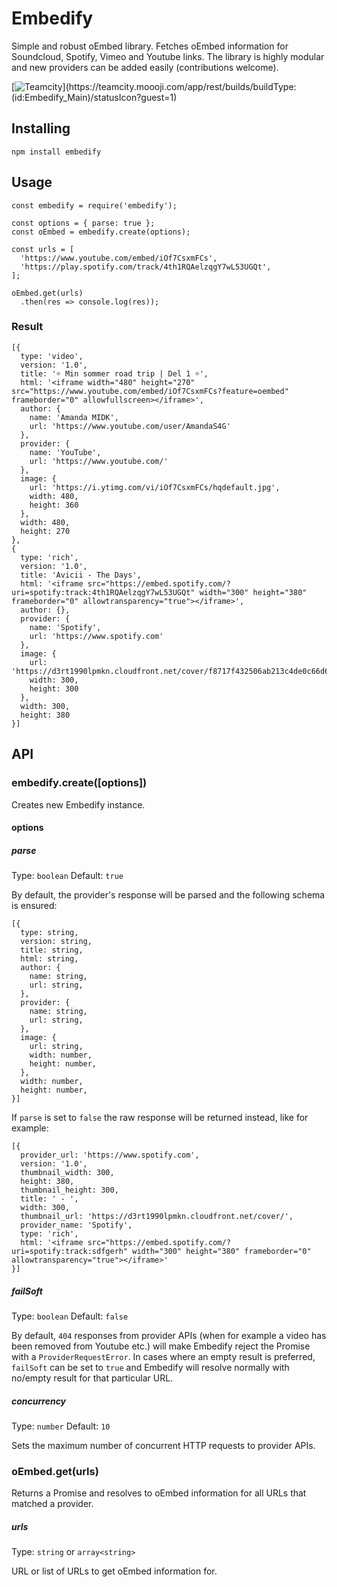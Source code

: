 # Embedify
Simple and robust oEmbed library. Fetches oEmbed information for Soundcloud, Spotify, Vimeo and Youtube links. The library is highly modular and new providers can be added easily (contributions welcome). 

[![Teamcity](https://teamcity.moooji.com/app/rest/builds/buildType:(id:Embedify_Main)/statusIcon?guest=1)](https://teamcity.moooji.com/app/rest/builds/buildType:(id:Embedify_Main)/statusIcon?guest=1)

## Installing
`npm install embedify`

## Usage
````
const embedify = require('embedify');

const options = { parse: true };
const oEmbed = embedify.create(options);

const urls = [
  'https://www.youtube.com/embed/iOf7CsxmFCs',
  'https://play.spotify.com/track/4th1RQAelzqgY7wL53UGQt',
];

oEmbed.get(urls)
  .then(res => console.log(res));

````

### Result
````
[{ 
  type: 'video',
  version: '1.0',
  title: '☼ Min sommer road trip | Del 1 ☼',
  html: '<iframe width="480" height="270" src="https://www.youtube.com/embed/iOf7CsxmFCs?feature=oembed" frameborder="0" allowfullscreen></iframe>',
  author: { 
    name: 'Amanda MIDK',
    url: 'https://www.youtube.com/user/AmandaS4G'
  },
  provider: { 
    name: 'YouTube', 
    url: 'https://www.youtube.com/' 
  },
  image: { 
    url: 'https://i.ytimg.com/vi/iOf7CsxmFCs/hqdefault.jpg',
    width: 480,
    height: 360 
  },
  width: 480,
  height: 270
},
{  
  type: 'rich',
  version: '1.0',
  title: 'Avicii - The Days',
  html: '<iframe src="https://embed.spotify.com/?uri=spotify:track:4th1RQAelzqgY7wL53UGQt" width="300" height="380" frameborder="0" allowtransparency="true"></iframe>',
  author: {},
  provider: { 
    name: 'Spotify', 
    url: 'https://www.spotify.com' 
  },
  image: { 
    url: 'https://d3rt1990lpmkn.cloudfront.net/cover/f8717f432506ab213c4de0c66d6ac24cd07ecf72',
    width: 300,
    height: 300 
  },
  width: 300,
  height: 380
}]
````

## API
### embedify.create([options])
Creates new Embedify instance.

#### options
##### parse
Type: `boolean`
Default: `true`

By default, the provider's response will be parsed and the following schema is ensured:

````
[{ 
  type: string,
  version: string,
  title: string,
  html: string,
  author: {
    name: string,
    url: string,
  },
  provider: {
    name: string,
    url: string,
  },
  image: {
    url: string,
    width: number,
    height: number,
  },
  width: number,
  height: number,
}]
````

If `parse` is set to `false` the raw response will be returned instead, like for example:

````
[{
  provider_url: 'https://www.spotify.com',
  version: '1.0',
  thumbnail_width: 300,
  height: 380,
  thumbnail_height: 300,
  title: ' - ',
  width: 300,
  thumbnail_url: 'https://d3rt1990lpmkn.cloudfront.net/cover/',
  provider_name: 'Spotify',
  type: 'rich',
  html: '<iframe src="https://embed.spotify.com/?uri=spotify:track:sdfgerh" width="300" height="380" frameborder="0" allowtransparency="true"></iframe>'
}]
````

##### failSoft
Type: `boolean`
Default: `false`

By default, `404` responses from provider APIs (when for example a video has been removed from Youtube etc.) will make Embedify reject the Promise with a `ProviderRequestError`. In cases where an empty result is preferred, `failSoft` can be set to `true` and Embedify will resolve normally with no/empty result for that particular URL.

##### concurrency
Type: `number`
Default: `10`

Sets the maximum number of concurrent HTTP requests to provider APIs. 

### oEmbed.get(urls)
Returns a Promise and resolves to oEmbed information for all URLs that matched a provider.

##### urls
Type: `string` or `array<string>`

URL or list of URLs to get oEmbed information for.